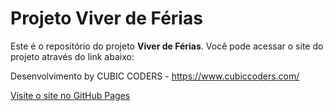 # Projeto Viver de Férias

Este é o repositório do projeto **Viver de Férias**. Você pode acessar o site do projeto através do link abaixo:

Desenvolvimento by CUBIC CODERS -  https://www.cubiccoders.com/

[Visite o site no GitHub Pages](https://www.cubiccoders.com/)
